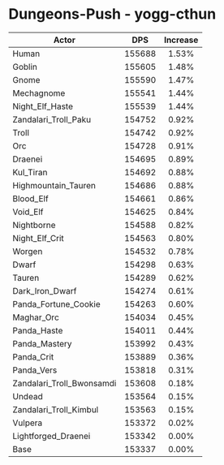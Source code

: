 # Dungeons-Push - yogg-cthun
| Actor | DPS | Increase |
|---|:---:|:---:|
|Human|155688|1.53%|
|Goblin|155605|1.48%|
|Gnome|155590|1.47%|
|Mechagnome|155541|1.44%|
|Night_Elf_Haste|155539|1.44%|
|Zandalari_Troll_Paku|154752|0.92%|
|Troll|154742|0.92%|
|Orc|154728|0.91%|
|Draenei|154695|0.89%|
|Kul_Tiran|154692|0.88%|
|Highmountain_Tauren|154686|0.88%|
|Blood_Elf|154661|0.86%|
|Void_Elf|154625|0.84%|
|Nightborne|154588|0.82%|
|Night_Elf_Crit|154563|0.80%|
|Worgen|154532|0.78%|
|Dwarf|154298|0.63%|
|Tauren|154289|0.62%|
|Dark_Iron_Dwarf|154274|0.61%|
|Panda_Fortune_Cookie|154263|0.60%|
|Maghar_Orc|154034|0.45%|
|Panda_Haste|154011|0.44%|
|Panda_Mastery|153992|0.43%|
|Panda_Crit|153889|0.36%|
|Panda_Vers|153818|0.31%|
|Zandalari_Troll_Bwonsamdi|153608|0.18%|
|Undead|153564|0.15%|
|Zandalari_Troll_Kimbul|153563|0.15%|
|Vulpera|153372|0.02%|
|Lightforged_Draenei|153342|0.00%|
|Base|153337|0.00%|
